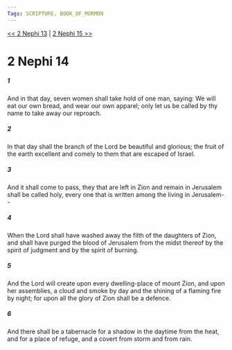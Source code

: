 ```yaml
---
Tags: SCRIPTURE, BOOK_OF_MORMON
---
```


[<< 2 Nephi 13](BOOK_OF_MORMON/02_2_Nephi/2_Nephi_13.md) | [2 Nephi 15 >>](BOOK_OF_MORMON/02_2_Nephi/2_Nephi_15.md)

# 2 Nephi 14

##### 1

And in that day, seven women shall take hold of one man, saying: We will eat our own bread, and wear our own apparel; only let us be called by thy name to take away our reproach.

##### 2

In that day shall the branch of the Lord be beautiful and glorious; the fruit of the earth excellent and comely to them that are escaped of Israel.

##### 3

And it shall come to pass, they that are left in Zion and remain in Jerusalem shall be called holy, every one that is written among the living in Jerusalem--

##### 4

When the Lord shall have washed away the filth of the daughters of Zion, and shall have purged the blood of Jerusalem from the midst thereof by the spirit of judgment and by the spirit of burning.

##### 5

And the Lord will create upon every dwelling-place of mount Zion, and upon her assemblies, a cloud and smoke by day and the shining of a flaming fire by night; for upon all the glory of Zion shall be a defence.

##### 6

And there shall be a tabernacle for a shadow in the daytime from the heat, and for a place of refuge, and a covert from storm and from rain.
